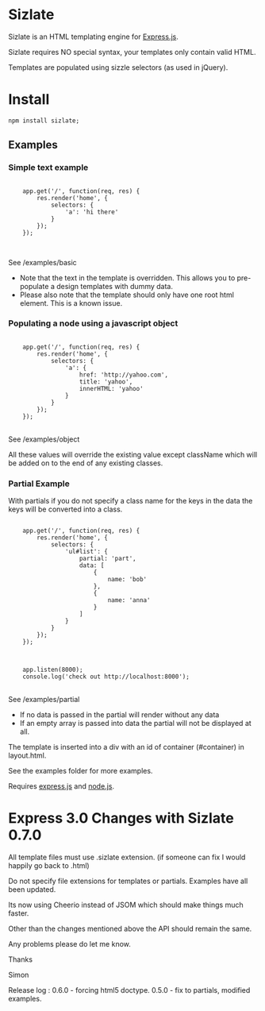 

<h1>Sizlate</h1>

Sizlate is an HTML templating engine for <a href="http://expressjs.com">Express.js</a>.

Sizlate requires NO special syntax, your templates only contain valid HTML.

Templates are populated using sizzle selectors (as used in jQuery).

<h1>Install</h1>

	npm install sizlate;

<h2>Examples</h2>

<h3>Simple text example</h3>
<pre>
<code>
	app.get('/', function(req, res) {
		res.render('home', {
			selectors: {
				'a': 'hi there'
			}
		});
	});

</code>
</pre>
See /examples/basic

<ul>
<li>Note that the text in the template is overridden. This allows you to pre-populate a design templates with dummy data. </li>
<li>Please also note that the template should only have one root html element. This is a known issue.</li>
</ul>
<h3>Populating a node using a javascript object</h3>
<pre>
<code>
	app.get('/', function(req, res) {
		res.render('home', {
			selectors: {
				'a': {
					href: 'http://yahoo.com',
					title: 'yahoo',
					innerHTML: 'yahoo'
				}
			}
		});
	});
</code>
</pre>
See /examples/object


All these values will override the existing value except className which will be added on to the end of any existing classes.



<h3>Partial Example</h3>


With partials if you do not specify a class name for the keys in the data the keys will be converted into a class.
<pre>
<code>
	app.get('/', function(req, res) {
		res.render('home', {
			selectors: {
				'ul#list': {
					partial: 'part',
					data: [
						{
							name: 'bob'
						},
						{
							name: 'anna'
						}
					]
				}
			}
		});
	});



	app.listen(8000);
	console.log('check out http://localhost:8000');
</code>
</pre>

See /examples/partial

<ul>
	<li>If no data is passed in the partial will render without any data</li>
	<li>If an empty array is passed into data the partial will not be displayed at all.</li>
</ul>


The template is inserted into a div with an id of container (#container) in layout.html.

See the examples folder for more examples.



Requires <a href="http://expressjs.com/">express.js</a> and <a href="http://nodejs.org/">node.js</a>.



<h1>Express 3.0 Changes with Sizlate 0.7.0</h1>

All template files must use .sizlate extension. (if someone can fix I would happily go back to .html)

Do not specify file extensions for templates or partials. Examples have all been updated.

Its now using Cheerio instead of JSOM which should make things much faster.

Other than the changes mentioned above the API should remain the same.

Any problems please do let me know.

Thanks

Simon

Release log :
0.6.0 - forcing html5 doctype.
0.5.0 - fix to partials, modified examples.

